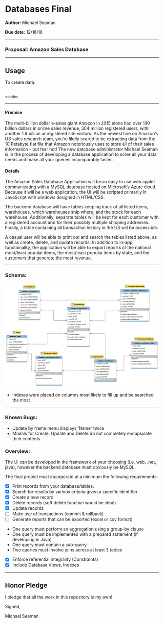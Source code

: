 # Databases Final

**Author:** Michael Seaman

**Due date:** 12/16/16

---
### Proposal: Amazon Sales Database

---
## Usage


To create data:

```

<code>

```

---

#### Premise
The multi-billion dollar e-sales giant Amazon in 2015 alone had over 100 billion
dollars in online sales revenue, 304 million registered users, with another 1.9
billion unregistered site visitors. As the newest hire on Amazon’s US sales
research team, you’re likely scared to be extracting data from the 10 Petabyte flat
file that Amazon notoriously uses to store all of their sales information - but
fear not! The new database administrator Michael Seaman is in the process of
developing a database application to solve all your data needs and make all your
queries incomparably faster.

#### Details
The Amazon Sales Database Application will be an easy to use web applet
communicating with a MySQL database hosted on Microsoft’s Azure cloud. Because it
will be a web application, the UI will be scripted primarily in JavaScript with
windows designed in HTML/CSS.

The backend database will have tables keeping track of all listed items,
warehouses, which warehouses ship where, and the stock for each warehouse.
Additionally, separate tables will be kept for each customer with a registered
account and for their possibly multiple shipping addresses. Finally, a table
containing all transaction history in the US will be accessible.

A casual user will be able to print out and search the tables listed above, as well
as create, delete, and update records. In addition to in-app functionality, the
application will be able to export reports of the national most/least popular
items, the most/least popular items by state, and the customers that generate the
most revenue.

---
### Schema:

![Alt text](/finalProjectSchema.png?raw=true "Amazon Database Schema")

 - Indexes were placed on columns most likely to fill up and be searched the most

---

### Known Bugs:
* Update by Name menu displays 'Name' twice
* Modals for Create, Update and Delete do not completely encapsulate their contents.

### Overview:
The	UI	can	be	developed	in	the	framework	of	your	choosing	(i.e.	web,	.net,
java),	however	the	backend	database	must	obviously	be	MySQL.

The	final	project	must incorporate at a	minimum	the	following	requirements:

- [x]  Print	records	from	your	database/tables.
- [x]  Search	for	results	by	various	criteria	given	a	specific	identifier
- [x]  Create	a	new	record
- [x]  Delete	records	(soft	delete	function	would	be	ideal)
- [x]  Update	records
- [ ]  Make	use	of	transactions	(commit	&	rollback)
- [ ]  Generate	reports	that	can	be	exported	(excel	or	csv	format)
  * One	query	must perform an aggregation	using	a	group-by clause
  * One	query	must be	implemented	with	a	prepared	statement (if	developing in	Java)
  * One	query	must	contain	a	sub-query.
  * Two	queries	must	involve	joins	across	at	least	3	tables
- [x]  Enforce	referential	integrality (Constraints)
- [x]  Include	Database	Views,	Indexes

---
## Honor Pledge

I pledge that all the work in this repository is my own!


Signed,

Michael Seaman
